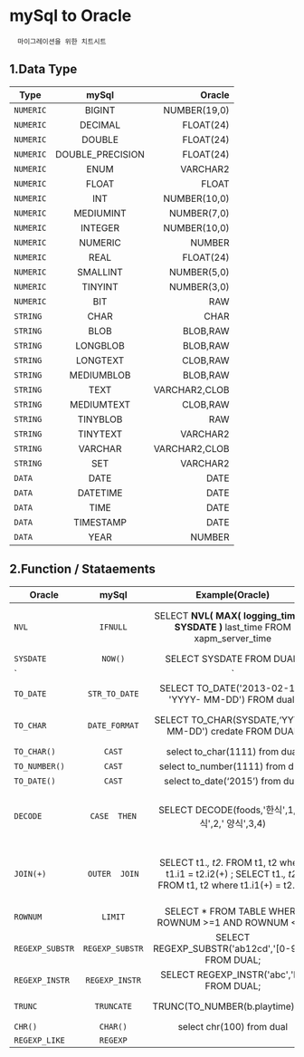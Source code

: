 # mySql to Oracle
      마이그레이션을 위한 치트시트


## 1.Data Type
Type | mySql | Oracle
---|:---:|---:
`NUMERIC` | BIGINT | NUMBER(19,0)
`NUMERIC` | DECIMAL | FLOAT(24)
`NUMERIC` | DOUBLE | FLOAT(24)
`NUMERIC` | DOUBLE_PRECISION | FLOAT(24)
`NUMERIC` | ENUM | VARCHAR2
`NUMERIC` | FLOAT | FLOAT
`NUMERIC` | INT | NUMBER(10,0)
`NUMERIC` | MEDIUMINT | NUMBER(7,0)
`NUMERIC` | INTEGER | NUMBER(10,0)
`NUMERIC` | NUMERIC | NUMBER
`NUMERIC` | REAL | FLOAT(24)
`NUMERIC` | SMALLINT | NUMBER(5,0)
`NUMERIC` | TINYINT | NUMBER(3,0)
`NUMERIC` | BIT | RAW
`STRING` | CHAR | CHAR
`STRING` | BLOB | BLOB,RAW
`STRING` | LONGBLOB | BLOB,RAW
`STRING` | LONGTEXT | CLOB,RAW
`STRING` | MEDIUMBLOB | BLOB,RAW
`STRING` | TEXT | VARCHAR2,CLOB
`STRING` | MEDIUMTEXT | CLOB,RAW
`STRING` | TINYBLOB | RAW
`STRING` | TINYTEXT | VARCHAR2
`STRING` | VARCHAR | VARCHAR2,CLOB
`STRING` | SET | VARCHAR2
`DATA` | DATE | DATE
`DATA` | DATETIME | DATE
`DATA` | TIME | DATE
`DATA` | TIMESTAMP | DATE
`DATA` | YEAR | NUMBER

## 2.Function / Stataements

Oracle | mySql | Example(Oracle) | Example(mySql)
---|:---:|:---:| ---
`NVL` |  `IFNULL` | SELECT **NVL( MAX( logging_time ) , SYSDATE )** last_time FROM xapm_server_time | SELECT **IFNULL( MAX( logging_time ), now() )** last_time FROM mjlee9.xapm_server_time
`SYSDATE` | `NOW()` |  SELECT SYSDATE FROM DUAL; | SELECT now();
`||` | `CONCAT()` | A\|\|B | CONCAT(A,  B)
`TO_DATE` | `STR_TO_DATE` | SELECT  TO_DATE('2013-02-11',  'YYYY- MM-DD')  FROM  dual; | SELECT  STR_TO_DATE('2013-02-11', '%Y-%m-%d');
`TO_CHAR` | `DATE_FORMAT` | SELECT  TO_CHAR(SYSDATE,‘YYYY-MM-DD') credate  FROM  DUAL | SELECT  DATE_FORMAT(NOW(),'%Y-%m-%d')"
`TO_CHAR()` | `CAST` | select  to_char(1111)  from  dual |select  cast(1111  as  char)
`TO_NUMBER()` | `CAST` | select  to_number(1111)  from  dual | select  cast(1111  as  unsigned)
`TO_DATE()` | `CAST` | select  to_date(‘2015’)  from  dual | select  cast(‘2015’  as  datetime)
`DECODE` | `CASE  THEN` | SELECT  DECODE(foods,'한식',1,'중식',2,' 양식',3,4) | SELECT  CASE  foods WHEN  '한식'  THEN  1 WHEN  '중식'  THEN  2 WHEN  '양식'  THEN  3 ELSE  4 END"
`JOIN(+)` | `OUTER  JOIN` | SELECT  t1.*,  t2.*  FROM  t1,  t2  where t1.i1  =  t2.i2(+)  ; SELECT  t1.*,  t2.*  FROM  t1,  t2  where t1.i1(+)  =  t2.i2  ; | SELECT  t1.*,  t2.*  FROM  t1  LEFT  OUTER JOIN  t2  ON  t1.i1  =  t2.i2  ; SELECT  t1.*,  t2.*  FROM  t1  RIGHT OUTER  JOIN  t2  ON  t1.i1  =  t2.i2  ;
`ROWNUM` | `LIMIT` | SELECT  *    FROM  TABLE  WHERE ROWNUM >=1 AND  ROWNUM  <=5 | SELECT  * FROM  TABLE  LIMIT  1,10  ;"
`REGEXP_SUBSTR` | `REGEXP_SUBSTR` | SELECT  REGEXP_SUBSTR('ab12cd','[0-9]+')  FROM  DUAL; | SELECT  REGEXP_SUBSTR('ab12cd','[0-9]+');"
`REGEXP_INSTR` | `REGEXP_INSTR` | SELECT  REGEXP_INSTR('abc','b')  FROM DUAL; | SELECT  REGEXP_INSTR('abc','b');"
`TRUNC` | `TRUNCATE` | TRUNC(TO_NUMBER(b.playtime)/60) | TRUNCATE(cast(b.playtime  as unsigned)/60,0)"
`CHR()` | `CHAR()` | select  chr(100)  from  dual | select  char(100  using  ascii)
`REGEXP_LIKE` | `REGEXP` | |







